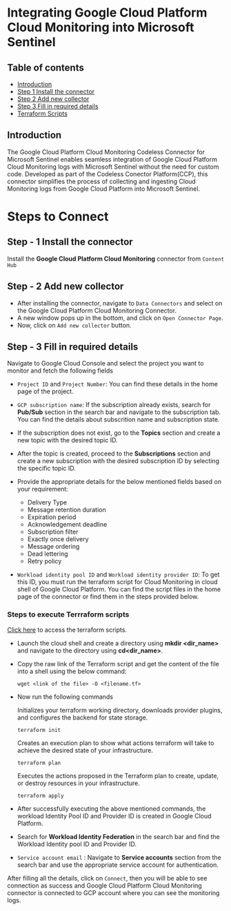 # Integrating Google Cloud Platform Cloud Monitoring into Microsoft Sentinel
## Table of contents
- [Introduction](#intro)
- [Step 1 Install the connector](#step1)
- [Step 2 Add new collector](#step2)
- [Step 3 Fill in required details](#step3)
- [Terraform Scripts](#terraform)


<a name="intro">

## Introduction
The Google Cloud Platform Cloud Monitoring Codeless Connector for Microsoft Sentinel enables seamless integration of Google Cloud Platform Cloud Monitoring logs with Microsoft Sentinel without the need for custom code. Developed as part of the Codeless Conector Platform(CCP), this connector simplifies the process of collecting and ingesting Cloud Monitoring logs from Google Cloud Platform into Microsoft Sentinel.
# Steps to Connect

<a name="step1">
   
## Step - 1 Install the connector
Install the **Google Cloud Platform Cloud Monitoring** connector from `Content Hub`

<a name="step2">

## Step - 2 Add new collector

- After installing the connector, navigate to `Data Connectors` and select on the Google Cloud Platform Cloud Monitoring Connector.
- A new window pops up in the bottom, and click on `Open Connector Page`.
- Now, click on `Add new collector` button.

<a name="step3">

## Step - 3 Fill in required details
Navigate to Google Cloud Console and select the project you want to monitor and fetch the following fields

- `Project ID` and `Project Number`: You can find these details in the home page of the project.

- `GCP subscription name`: If the subscription already exists, search for **Pub/Sub** section in the search bar and navigate to the subscription tab. You can find the details about subscrition name and subscription state.
  
- If the subscription does not exist, go to the **Topics** section and create a new topic with the desired topic ID.
  
- After the topic is created, proceed to the **Subscriptions** section and create a new subscription with the desired subscription ID by selecting the specific topic ID.
  
- Provide the appropriate details for the below mentioned fields based on your requirement:
  - Delivery Type
  - Message retention duration
  - Expiration period
  - Acknowledgement deadline
  - Subscription filter
  - Exactly once delivery
  - Message ordering
  - Dead lettering
  - Retry policy
    
- `Workload identity pool ID` and `Workload identity provider ID`: To get this ID, you must run the terraform script for Cloud Monitoring in cloud shell of Google Cloud Platform. You can find the script files in the home page of the connector or find them in the steps provided below.

<a name="terraform">

### Steps to execute Terrraform scripts
[Click here](https://github.com/v-gudivya/MSCCP/tree/main/Test) to access the terraform scripts.
- Launch the cloud shell and create a directory using **mkdir <dir_name>** and navigate to the directory using **cd<dir_name>**.
- Copy the raw link of the Terraform script and get the content of the file into a shell using the below command:
   ```
   wget <link of the file> -O <filename.tf>
   ```
- Now run the following commands

   Initializes your terraform working directory, downloads provider plugins, and configures the backend for state storage.
   ```
   terraform init
   ```
   Creates an execution plan to show what actions terraform will take to achieve the desired state of your infrastructure.
   ```
   terraform plan
   ```
   Executes the actions proposed in the Terraform plan to create, update, or destroy resources in your infrastructure.
   ```
   terraform apply
   ```
- After successfully executing the above mentioned commands, the workload Identity Pool ID and Provider ID is created in Google Cloud Platform.
- Search for **Workload Identity Federation** in the search bar and find the Workload Identity pool ID and Provider ID.
- `Service account email` : Navigate to **Service accounts** section from the search bar and use the appropriate service account for authentication.

After filling all the details, click on `Connect`, then you will be able to see connection as success and Google Cloud Platform Cloud Monitoring connector is connected to GCP account where you can see the monitoring logs.

